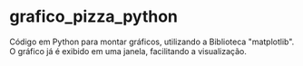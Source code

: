 # grafico_pizza_python
Código em Python para montar gráficos, utilizando a Biblioteca "matplotlib". O gráfico já é exibido em uma janela, facilitando a visualização.
